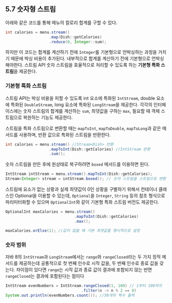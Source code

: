 ## 5.7 숫자형 스트림
아래와 같은 코드를 통해 메뉴의 칼로리 합계를 구할 수 있다.
```Java
int calories = menu.stream()
                   .map(Dish::getCalories)
                   .reduce(0, Integer::sum);
```
하지만 이 코드는 합계를 계산하기 전에 `Integer`를 기본형으로 언박싱하는 과정을 거치기 때문에 박싱 비용이 추가된다. 내부적으로 합계를 계산하기 전에 기본형으로 언박싱해야한다.
스트림 API 숫자 스트림을 효율적으로 처리할 수 있도록 하는 **기본형 특화 스트림**을 제공한다.

### 기본형 특화 스트림
스트림 API는 박싱 비용을 피할 수 있도록 int 요소에 특화된 `IntStream`, double 요소에 특화된 `DoubleStream`, long 요소에 특화된 `LongStream`을 제공한다. 
각각의 인터페이스에는 숫자 스트림의 합계를 계산하는 `sum`, 최댓값을 구하는 `max`, 필요할 때 객체 스트림으로 복원하는 기능도 제공한다.

스트림을 특화 스트림으로 변환할 때는 `mapToInt`, `mapToDouble`, `mapToLong`과 같은 메서드를 사용하며, 반환 값으로 특화된 스트림을 반환한다.
```Java
int calories = menu.stream() //Stream<Dish> 반환
                   .mapToInt(Dish::getCalories) //IntStream 반환
                   .sum();
```
숫자 스트림을 만든 후에 원상태로 복구하려면 `boxed` 메서드를 이용하면 된다.
```Java
IntStream intStream = menu.stream().mapToInt(Dish::getCalories);
Stream<Integer> stream = intStream.boxed(); // 숫자 스트림을 스트림으로 변환
```
스트림에 요소가 없는 상황과 실제 최댓값이 0인 상황을 구별하기 위해서 컨테이너 클래스인 Optional을 이용할 수 있는데,
`Optional`을 `Integer`, `String` 등의 참조 형식으로 파리미터화할 수 있으며 `OptionalInt`와 같이 기본형 특화 스트림 버전도 제공한다.
```Java
OptionalInt maxCalories = menu.stream()
                              .mapToInt(Dish::getCalories)
                              .max();

maxCalories.orElse(1); //값이 없을 때 기본 최댓값을 명시적으로 설정
```
### 숫자 범위
자바 8의 `IntStream`과 `LongStream`에서는 `range`와 `rangeClosed`라는 두 가지 정적 메서드를 제공하는데 공통적으로 첫 번째 인수로 시작 값을, 두 번째 인수로 종료 값을 갖는다. 
차이점이 있다면 `range`는 시작 값과 종료 값이 결과에 포함되지 않는 반면 `rangeClosed`는 결과에 포함된다는 점이다
```Java
IntStream evenNumbers = IntStream.rangeClosed(1, 100) // 1부터 100까지
                                 .filter(n -> n % 2 == 0)
System.out.println(evenNumbers.count()); //50개의 짝수 출력
```
